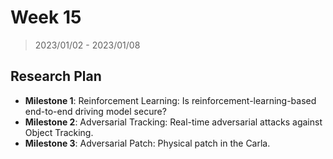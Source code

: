 # Week 15

> 2023/01/02 - 2023/01/08

## Research Plan

- **Milestone 1**: Reinforcement Learning: Is reinforcement-learning-based end-to-end driving model secure?  
- **Milestone 2**: Adversarial Tracking: Real-time adversarial attacks against Object Tracking.  
- **Milestone 3**: Adversarial Patch: Physical patch in the Carla.
